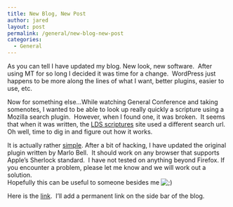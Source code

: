 ```yaml
---
title: New Blog, New Post
author: jared
layout: post
permalink: /general/new-blog-new-post
categories:
  - General
---
```

As you can tell I have updated my blog. New look, new software.  After using MT for so long I decided it was time for a change.  WordPress just happens to be more along the lines of what I want, better plugins, easier to use, etc.

Now for something else&#8230;While watching General Conference and taking somenotes, I wanted to be able to look up really quickly a scripture using a Mozilla search plugin.  However, when I found one, it was broken.  It seems that when it was written, the <a target="_blank" title="http://scriptures.lds.org" href="http://scriptures.lds.org">LDS scriptures</a> site used a different search url.  Oh well, time to dig in and figure out how it works.

It is actually rather [simple][1]. After a bit of hacking, I have updated the original plugin written by Marlo Bell.  It should work on any browser that supports Apple&#8217;s Sherlock standard.  I have not tested on anything beyond Firefox. If you encounter a problem, please let me know and we will work out a solution.  
Hopefully this can be useful to someone besides me <img src="http://jared.ottleys.net/wp-includes/images/smilies/icon_wink.gif" alt=";)" class="wp-smiley" /> 

Here is the [link][2].  I&#8217;ll add a permanent link on the side bar of the blog.

 [1]: http://mycroft.mozdev.org/deepdocs/deepdocs.html "http://mycroft.mozdev.org/deepdocs/deepdocs.html"
 [2]: addEngine('LDSscriptures','gif','Religion','0') "LDS Scrpture search engine"
